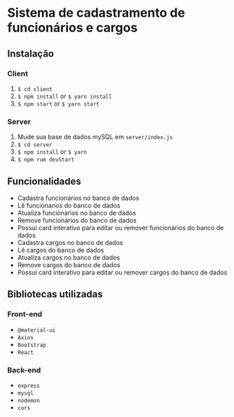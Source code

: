 # Sistema de cadastramento de funcionários e cargos

## Instalação

### Client

  1. `$ cd client`
  2. `$ npm install` or `$ yarn install`
  3. `$ npm start` or `$ yarn start`
  
### Server

  1. Mude sua base de dados mySQL em `server/index.js`
  2. `$ cd server`
  3. `$ npm install` or `$ yarn`
  4. `$ npm rum devStart`
  
## Funcionalidades

  + Cadastra funcionários no banco de dados
  + Lê funcionarios do banco de dados
  + Atualiza funcionários no banco de dados
  + Remove funcionários do banco de dados
  + Possui card interativo para editar ou remover funcionários do banco de dados
  + Cadastra cargos no banco de dados
  + Lê cargos do banco de dados
  + Atualiza cargos no banco de dados
  + Remove cargos do banco de dados
  + Possui card interativo para editar ou remover cargos do banco de dados
  
## Bibliotecas utilizadas

### Front-end

 + `@material-ui`
 +  `Axios`
 + `Bootstrap`
 + `React`

### Back-end

+ `express`
+ `mysql`
+ `nodemon`
+ `cors`
